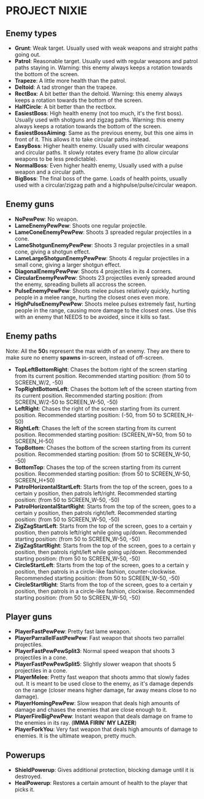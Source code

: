 # PROJECT NIXIE

## Enemy types

- **Grunt**: Weak target. Usually used with weak weapons and straight paths going out.
- **Patrol**: Reasonable target. Usually used with regular weapons and patrol paths staying in. Warning: this enemy always keeps a rotation towards the
bottom of the screen.
- **Trapeze**: A little more health than the patrol.
- **Deltoid**: A tad stronger than the trapeze.
- **RectBox**: A bit better than the deltoid. Warning: this enemy always keeps a rotation towards the bottom of the screen.
- **HalfCircle**: A bit better than the rectbox.
- **EasiestBoss**: High health enemy (not too much, it's the first boss). Usually used with shotguns and zigzag paths. Warning: this enemy always keeps
a rotation towards the bottom of the screen.
- **EasiestBossAiming**: Same as the previous enemy, but this one aims in front of it. This allows it to take circular paths instead.
- **EasyBoss**: Higher health enemy. Usually used with circular weapons and circular paths. It slowly rotates every frame (to allow circular weapons to
be less predictable).
- **NormalBoss**: Even higher health enemy, Usually used with a pulse weapon and a circular path.
- **BigBoss**: The final boss of the game. Loads of health points, usually used with a circular/zigzag path and a highpulse/pulse/circular weapon.

## Enemy guns

- **NoPewPew**: No weapon.
- **LameEnemyPewPew**: Shoots one regular projectile.
- **LameConeEnemyPewPew**: Shoots 3 spreaded regular projectiles in a cone.
- **LameShotgunEnemyPewPew**: Shoots 3 regular projectiles in a small cone, giving a shotgun effect.
- **LameLargeShotgunEnemyPewPew**: Shoots 4 regular projectiles in a small cone, giving a larger shotgun effect.
- **DiagonalEnemyPewPew**: Shoots 4 projectiles in its 4 corners.
- **CircularEnemyPewPew**: Shoots 23 projectiles evenly spreaded around the enemy, spreading bullets all accross the screen.
- **PulseEnemyPewPew**: Shoots melee pulses relatively quickly, hurting people in a melee range, hurting the closest ones even more.
- **HighPulseEnemyPewPew**: Shoots melee pulses extremely fast, hurting people in the range, causing more damage to the closest ones. Use this with an enemy that NEEDS to be avoided, since it kills so fast.

## Enemy paths
Note: All the **50**s represent the max width of an enemy. They are there to make sure no enemy **spawns** in-screen, instead of off-screen.
- **TopLeftBottomRight**: Chases the bottom right of the screen starting from its current position. Recommended starting position: (from 50 to SCREEN_W/2, -50)
- **TopRightBottomLeft**: Chases the bottom left of the screen starting from its current position. Recommended starting position: (from SCREEN_W/2-50 to SCREEN_W-50, -50)
- **LeftRight**: Chases the right of the screen starting from its current position. Recommended starting position: (-50, from 50 to SCREEN_H-50)
- **RightLeft**: Chases the left of the screen starting from its current position. Recommended starting position: (SCREEN_W+50, from 50 to SCREEN_H-50)
- **TopBottom**: Chases the bottom of the screen starting from its current position. Recommended starting position: (from 50 to SCREEN_W-50, -50)
- **BottomTop**: Chases the top of the screen starting from its current position. Recommended starting position: (from 50 to SCREEN_W-50, SCREEN_H+50)
- **PatrolHorizontalStartLeft**: Starts from the top of the screen, goes to a certain y position, then patrols left/right. Recommended starting position: (from 50 to SCREEN_W-50, -50)
- **PatrolHorizontalStartRight**: Starts from the top of the screen, goes to a certain y position, then patrols right/left. Recommended starting position: (from 50 to SCREEN_W-50, -50)
- **ZigZagStartLeft**: Starts from the top of the screen, goes to a certain y position, then patrols left/right while going up/down. Recommended starting position: (from 50 to SCREEN_W-50, -50)
- **ZigZagStartRight**: Starts from the top of the screen, goes to a certain y position, then patrols right/left while going up/down. Recommended starting position: (from 50 to SCREEN_W-50, -50)
- **CircleStartLeft**: Starts from the top of the screen, goes to a certain y position, then patrols in a circle-like fashion, counter-clockwise. Recommended starting position: (from 50 to SCREEN_W-50, -50)
- **CircleStartRight**: Starts from the top of the screen, goes to a certain y position, then patrols in a circle-like fashion, clockwise. Recommended starting position: (from 50 to SCREEN_W-50, -50)

## Player guns
- **PlayerFastPewPew**: Pretty fast lame weapon.
- **PlayerParrallelFastPewPew**: Fast weapon that shoots two parrallel projectiles.
- **PlayerFastPewPewSplit3**: Normal speed weapon that shoots 3 projectiles in a cone.
- **PlayerFastPewPewSplit5**: Slightly slower weapon that shoots 5 projectiles in a cone.
- **PlayerMelee**: Pretty fast weapon that shoots ammo that slowly fades out. It is meant to be used close to the enemy, as it's damage
depends on the range (closer means higher damage, far away means close to no damage).
- **PlayerHomingPewPew**: Slow weapon that deals high amounts of damage and chases the enemies that are close enough to it.
- **PlayerFireBigPewPew**: Instant weapon that deals damage on frame to the enemies in its ray. (**IMMA FIRIN' MY LAZER**)
- **PlayerForkYou**: Very fast weapon that deals high amounts of damage to enemies. It is the ultimate weapon, pretty much.

## Powerups
- **ShieldPowerup**: Gives additional protection, blocking damage until it is destroyed.
- **HealPowerup**: Restores a certain amount of health to the player that picks it.